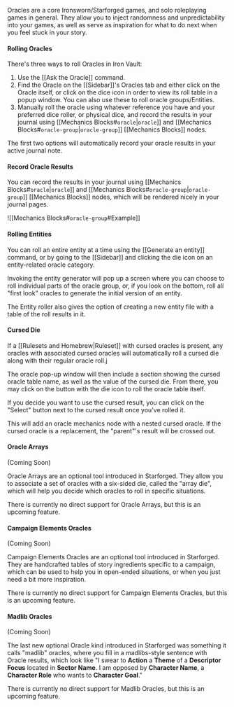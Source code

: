 Oracles are a core Ironsworn/Starforged games, and solo roleplaying games in general. They allow you to inject randomness and unpredictability into your games, as well as serve as inspiration for what to do next when you feel stuck in your story.
#### Rolling Oracles

There's three ways to roll Oracles in Iron Vault:

1. Use the [[Ask the Oracle]] command.
2. Find the Oracle on the [[Sidebar]]'s Oracles tab and either click on the Oracle itself, or click on the dice icon in order to view its roll table in a popup window. You can also use these to roll oracle groups/Entities.
3. Manually roll the oracle using whatever reference you have and your preferred dice roller, or physical dice, and record the results in your journal using [[Mechanics Blocks#`oracle`|`oracle`]] and [[Mechanics Blocks#`oracle-group`|`oracle-group`]] [[Mechanics Blocks]] nodes.

The first two options will automatically record your oracle results in your active journal note.

#### Record Oracle Results

You can record the results in your journal using [[Mechanics Blocks#`oracle`|`oracle`]] and [[Mechanics Blocks#`oracle-group`|`oracle-group`]] [[Mechanics Blocks]] nodes, which will be rendered nicely in your journal pages.

![[Mechanics Blocks#`oracle-group`#Example]]
#### Rolling Entities

You can roll an entire entity at a time using the [[Generate an entity]] command, or by going to the [[Sidebar]] and clicking the die icon on an entity-related oracle category.

Invoking the entity generator will pop up a screen where you can choose to roll individual parts of the oracle group, or, if you look on the bottom, roll all "first look" oracles to generate the initial version of an entity.

The Entity roller also gives the option of creating a new entity file with a table of the roll results in it.
#### Cursed Die

If a [[Rulesets and Homebrew|Ruleset]] with cursed oracles is present, any oracles with associated cursed oracles will automatically roll a cursed die along with their regular oracle roll.j

The oracle pop-up window will then include a section showing the cursed oracle table name, as well as the value of the cursed die. From there, you may click on the button with the die icon to roll the oracle table itself.

If you decide you want to use the cursed result, you can click on the "Select" button next to the cursed result once you've rolled it.

This will add an oracle mechanics node with a nested cursed oracle. If the cursed oracle is a replacement, the "parent"'s result will be crossed out.

#### Oracle Arrays

(Coming Soon)

Oracle Arrays are an optional tool introduced in Starforged. They allow you to associate a set of oracles with a six-sided die, called the "array die", which will help you decide which oracles to roll in specific situations.

There is currently no direct support for Oracle Arrays, but this is an upcoming feature.

#### Campaign Elements Oracles

(Coming Soon)

Campaign Elements Oracles are an optional tool introduced in Starforged. They are handcrafted tables of story ingredients specific to a campaign, which can be used to help you in open-ended situations, or when you just need a bit more inspiration.

There is currently no direct support for Campaign Elements Oracles, but this is an upcoming feature.

#### Madlib Oracles

(Coming Soon)

The last new optional Oracle kind introduced in Starforged was something it calls "madlib" oracles, where you fill in a madlibs-style sentence with Oracle results, which look like "I swear to **Action** a **Theme** of a **Descriptor** **Focus** located in **Sector Name**. I am opposed by **Character Name**, a **Character Role** who wants to **Character Goal**."

There is currently no direct support for Madlib Oracles, but this is an upcoming feature.